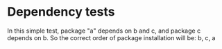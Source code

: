 # Dependency tests

In this simple test, package "a" depends on b and c, and package c depends on b. So the correct order
of package installation will be: b, c, a